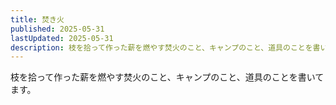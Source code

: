 ```yaml
---
title: 焚き火
published: 2025-05-31
lastUpdated: 2025-05-31
description: 枝を拾って作った薪を燃やす焚火のこと、キャンプのこと、道具のことを書いてます。
---
```

枝を拾って作った薪を燃やす焚火のこと、キャンプのこと、道具のことを書いてます。
<PostsList :posts="childs" />

<script setup>
import { data as posts } from './index.data.mjs'
import { useData } from 'vitepress'
import { computed } from 'vue'
import PostsList from '../.vitepress/posts-list.vue'
import { sortPosts } from '../utils.mjs'
const { frontmatter } = useData()
const childs = computed(() => {
  return sortPosts(posts, frontmatter)
})
</script>

